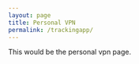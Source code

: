 ```yaml
---
layout: page
title: Personal VPN
permalink: /trackingapp/
---
```

This would be the personal vpn page.

